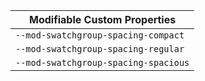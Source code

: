 | Modifiable Custom Properties |
| --- |
| `--mod-swatchgroup-spacing-compact` |
| `--mod-swatchgroup-spacing-regular` |
| `--mod-swatchgroup-spacing-spacious` |